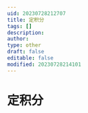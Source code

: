 ```yaml
---
uid: 20230728212707
title: 定积分
tags: []
description: 
author: 
type: other
draft: false
editable: false
modified: 20230728214101
---
```


# 定积分